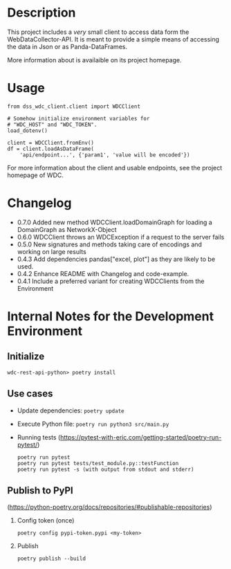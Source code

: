 # Description
This project includes a *very* small client to access data form 
the WebDataCollector-API. It is meant to provide a simple means 
of accessing the data in Json or as Panda-DataFrames.

More information about is availaible on its project homepage.

# Usage

```
from dss_wdc_client.client import WDCClient

# Somehow initialize environment variables for 
# "WDC_HOST" and "WDC_TOKEN". 
load_dotenv()

client = WDCClient.fromEnv()
df = client.loadAsDataFrame(
	'api/endpoint...', {'param1', 'value will be encoded'})
```

For more information about the client and usable endpoints, 
see the project homepage of WDC.

# Changelog
- 0.7.0		Added new method WDCClient.loadDomainGraph for loading a DomainGraph as NetworkX-Object
- 0.6.0		WDCClient throws an WDCException if a request to the server fails
- 0.5.0		New signatures and methods taking care of encodings and working on large results
- 0.4.3		Add dependencies pandas["excel, plot"] as they are likely to be used.
- 0.4.2		Enhance README with Changelog and code-example.
- 0.4.1		Include a preferred variant for creating WDCClients from the Environment	

# Internal Notes for the Development Environment

## Initialize

	wdc-rest-api-python> poetry install

## Use cases

* Update dependencies: `poetry update`
	 
* Execute Python file: `poetry run python3 src/main.py`
	
* Running tests 
(https://pytest-with-eric.com/getting-started/poetry-run-pytest/)
	
	```
	poetry run pytest 
	poetry run pytest tests/test_module.py::testFunction
	poetry run pytest -s (with output from stdout and stderr)
	```
	
## Publish to PyPI
(https://python-poetry.org/docs/repositories/#publishable-repositories)
	
1. Config token (once)
	
	`poetry config pypi-token.pypi <my-token>`

2. Publish

	`poetry publish --build`
